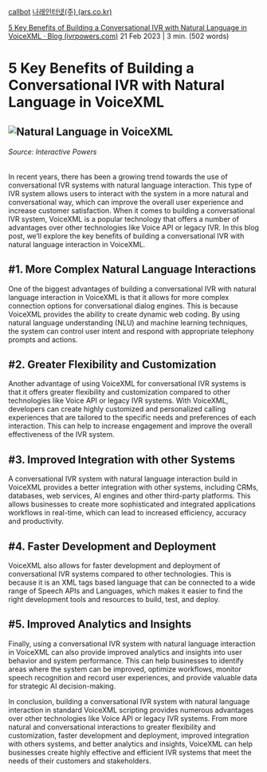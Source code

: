 [callbot](https://callbot.ai/)
[나래인터넷(주) (ars.co.kr)](http://ars.co.kr/index.html)


[5 Key Benefits of Building a Conversational IVR with Natural Language in VoiceXML · Blog (ivrpowers.com)](https://blog.ivrpowers.com/post/trends/5-key-benefits-of-building-a-conversational-ivr-with-natural-language-in-voicexml/)
21 Feb 2023 | 3 min. (502 words)

# 5 Key Benefits of Building a Conversational IVR with Natural Language in VoiceXML

## ![Natural Language in VoiceXML](https://blog.ivrpowers.com/postimages/trends/ivrpowers-slides-2023.009.webp)

###### Source: Interactive Powers

In recent years, there has been a growing trend towards the use of conversational IVR systems with natural language interaction. This type of IVR system allows users to interact with the system in a more natural and conversational way, which can improve the overall user experience and increase customer satisfaction. When it comes to building a conversational IVR system, VoiceXML is a popular technology that offers a number of advantages over other technologies like Voice API or legacy IVR. In this blog post, we’ll explore the key benefits of building a conversational IVR with natural language interaction in VoiceXML.

## #1. More Complex Natural Language Interactions

One of the biggest advantages of building a conversational IVR with natural language interaction in VoiceXML is that it allows for more complex connection options for conversational dialog engines. This is because VoiceXML provides the ability to create dynamic web coding. By using natural language understanding (NLU) and machine learning techniques, the system can control user intent and respond with appropriate telephony prompts and actions.

## #2. Greater Flexibility and Customization

Another advantage of using VoiceXML for conversational IVR systems is that it offers greater flexibility and customization compared to other technologies like Voice API or legacy IVR systems. With VoiceXML, developers can create highly customized and personalized calling experiences that are tailored to the specific needs and preferences of each interaction. This can help to increase engagement and improve the overall effectiveness of the IVR system.

## #3. Improved Integration with other Systems

A conversational IVR system with natural language interaction build in VoiceXML provides a better integration with other systems, including CRMs, databases, web services, AI engines and other third-party platforms. This allows businesses to create more sophisticated and integrated applications workflows in real-time, which can lead to increased efficiency, accuracy and productivity.

## #4. Faster Development and Deployment

VoiceXML also allows for faster development and deployment of conversational IVR systems compared to other technologies. This is because it is an XML tags based language that can be connected to a wide range of Speech APIs and Languages, which makes it easier to find the right development tools and resources to build, test, and deploy.

## #5. Improved Analytics and Insights

Finally, using a conversational IVR system with natural language interaction in VoiceXML can also provide improved analytics and insights into user behavior and system performance. This can help businesses to identify areas where the system can be improved, optimize workflows, monitor speech recognition and record user experiences, and provide valuable data for strategic AI decision-making.

In conclusion, building a conversational IVR system with natural language interaction in standard VoiceXML scripting provides numerous advantages over other technologies like Voice API or legacy IVR systems. From more natural and conversational interactions to greater flexibility and customization, faster development and deployment, improved integration with others systems, and better analytics and insights, VoiceXML can help businesses create highly effective and efficient IVR systems that meet the needs of their customers and stakeholders.